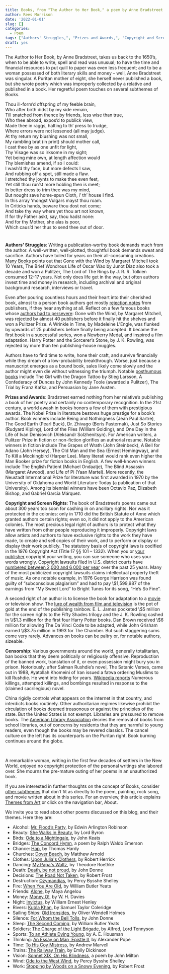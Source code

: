 ```yaml
---
title: Books, from "The Author to Her Book," a poem by Anne Bradstreet
author: Rees Morrison
date: '2022-01-01'
slug: []
categories:
  - Poem
tags: ["Authors' Struggles,", "Prizes and Awards,", "Copyright and Screen Rights,", "Censorship",]
draft: yes
---
```


The Author to Her Book, by Anne Bradstreet, takes us back to the 1650’s, when to be able to write, spell and read was unusual; to have the time and financial resources to put quill to paper was even less frequent; and to be a woman possessed of both literary skills and money – well, Anne Bradstreet was singular.  A Puritan mother of eight, she herself never published a book, but she wrote poetry which was improperly collected by a relative and published in a book.  Her regretful poem touches on several subthemes of Books.

<!--more-->

Thou ill-form’d offspring of my feeble brain,   
Who after birth didst by my side remain,  
Till snatched from thence by friends, less wise than true,   
Who thee abroad, expos’d to publick view,   
Made thee in raggs, halting to th’ press to trudge,   
Where errors were not lessened (all may judge).   
At thy return my blushing was not small,   
My rambling brat (in print) should mother call,   
I cast thee by as one unfit for light,   
Thy Visage was so irksome in my sight;   
Yet being mine own, at length affection would   
Thy blemishes amend, if so I could:   
I wash’d thy face, but more defects I saw,   
And rubbing off a spot, still made a flaw.   
I stretched thy joynts to make thee even feet,   
Yet still thou run’st more hobling then is meet;   
In better dress to trim thee was my mind,   
But nought save home-spun Cloth, i’ th’ house I find.   
In this array ’mongst Vulgars mayst thou roam.   
In Criticks hands, beware thou dost not come;   
And take thy way where yet thou art not known,   
If for thy Father askt, say, thou hadst none:   
And for thy Mother, she alas is poor,   
Which caus’d her thus to send thee out of door.   

# <poem lyric end>

**Authors’ Struggles**:  Writing a publication-worthy book demands much from the author.  A well-written, well-plotted, thoughtful book demands sweat and sacrifice.  Authors have toiled for years on their all-consuming creations. [Many Books](https://manybooks.net/articles/5-books-that-took-the-longest-to-write) points out that Gone with the Wind by Margaret Mitchell took 10 Years, The Brief Wondrous Life of Oscar Wao by Junot Diaz also took a decade and won a Pulitzer, The Lord of The Rings by J. R. R. Tolkien consumed 12-17 years.  Not only does life get in the way, but often authors invest time and money in research, including archival and original background research, interviews or travel.

Even after pouring countless hours and their heart into their cherished book, almost to a person book authors get mostly [rejection notes](Paperback) from publishers, if they hear anything at all.   Reflect on a few famous books whose [authors had to persevere](https://www.ka-writing.com/ten-famous-books-rejected-publishers/): Gone with the Wind, by Margaret Mitchell, was rejected by almost 40 publishers before it finally hit the shelves and won a Pulitzer Prize.  A Wrinkle in Time, by Madeleine L’Engle, was flunked by upwards of 25 publishers before finally being accepted.  It became the first book in a successful series, won a Newberry Medal, and inspired a film adaptation.  Harry Potter and the Sorcerer’s Stone, by J. K. Rowling, was rejected by more than ten publishing-house muggles.

Authors have to find time to write, hone their craft, and survive financially while they dream of a low-probability breakthrough.  Worse, just because a manuscript emerges as a bound book, sales likely come slowly and the author might even die without witnessing the triumph.  Notable [posthumous books](https://www.joincake.com/blog/books-published-posthumously/) include The Girl with the Dragon Tattoo by Stieg Larsson, A Confederacy of Dunces by John Kennedy Toole (awarded a Pulitzer), The Trial by Franz Kafka, and Persuasion by Jane Austen.

**Prizes and Awards**:   Bradstreet earned nothing from her relative’s publishing a book of her poetry and certainly no contemporary recognition.  In the 21st century, a world awash in books honors a few of them with prestigious awards.   The Nobel Prize in literature bestows huge prestige for a book’s author.  Book winners include Being and Nothingness (Jean Paul Sartre), The Good Earth (Pearl Buck), Dr. Zhivago (Boris Pasternak), Just So Stories (Rudyard Kipling), Lord of the Flies (William Golding), and One Day in the Life of Ivan Denisovich (Aleksandr Solzhenitsyn).  For American writers, a Pulitzer Prize in fiction or non-fiction glorifies an authorial resume.  Notable winners in fiction include The Grapes of Wrath (John Steinbeck), A Bell for Adano (John Hersey), The Old Man and the Sea (Ernest Hemingway), and To Kill a Mockingbird (Harper Lee).  Many literati would rank even higher the Man Booker prize for fiction books in English.  A few well-known winners include The English Patient (Michael Ondaatje), The Blind Assassin (Margaret Atwood), and Life of Pi (Yaan Martel).   More recently, the Neustadt International Prize for literature was first awarded in 1970 by the University of Oklahoma and World Literature Today (a publication of that University).  Among its biennial winners have been Octavio Paz, Elizabeth Bishop, and Gabriel García Márquez.

**Copyright and Screen Rights**:  The book of Bradstreet’s poems came out about 300 years too soon for cashing in on ancillary rights.  Nor was it protected in the colonies:  only in 1710 did the British Statute of Anne which granted authors certain rights; even so, it did not apply to the American colonies.  The most precious legal right of authors is to protect what they have written from other people reproducing it improperly.   Copyright laws allow artists and authors to have exclusive rights to the work they have made, to create and sell copies of their work, and to perform or display or display their work publicly. The statutory basis of copyright laws is codified in the 1976 Copyright Act (Title 17 §§ 101 – 1332).   When you or [your publisher](paperback) copyright your writing, you can sue someone who uses your words wrongly. Copyright lawsuits filed in U.S. district courts have [numbered between 2,000 and 6,000 per year](https://www.uscourts.gov/news/2020/02/13/just-facts-intellectual-property-cases-patent-copyright-and-trademark) over the past 25 years.  Many of the most publicized copyright lawsuits claims intellectual property theft of music.  As one notable example, in 1976 George Harrison was found guilty of “subconscious plagiarism” and had to pay \\$1,599,987 of the earnings from “My Sweet Lord” to Bright Tunes for its song, “He’s So Fine”.

A second right of an author is to license the book for adaptation to a [movie](goodwill) or television show.  The [lure of wealth from film and television](https://www.theguardian.com/film/2020/aug/27/no-aspect-of-writing-makes-you-rich-why-do-authors-get-a-pittance-for-film-rights) is the pot of gold at the end of the publishing rainbow. E. L.  James pocketed \\$5 million for the screen rights to the Fifty Shades trilogy and the J. K. Rowling cashed in \\$1.3 million for the first four Harry Potter books. Dan Brown received \\$6 million for allowing The Da Vinci Code to be adapted, while John Grisham earned \\$3.75 million in 1993 for The Chamber.  But such staggering sums come very rarely.   Advances on books can be paltry or, for notable authors, sizeable. 

**Censorship**:  Various governments around the world, generally totalitarian, ban books that they deem politically or religiously offensive.  Reproduction of the banned work, translation of it, or even possession might bury you in prison.  Notoriously, after Salman Rushdie’s novel, The Satanic Verses, came out in 1988, Ayatollah Khomeini of Iran issued a fatwa ordering Muslims to kill Rushdie.  He went into hiding for years.  [Wikipedia reports](https://en.wikipedia.org/wiki/The_Satanic_Verses_controversy)
Numerous killings, attempted killings, and bombings resulted in response to the (claimed sacrilegious) novel.  

China rigidly controls what appears on the internet in that country, and interdicts books routinely.  Other authoritarian regimes likewise prohibit the circulation of books deemed treasonous or against the principles of the state.   But the United States is not exempt.  Libraries are pressured to remove books.  The [American Library Association](https://www.ala.org/advocacy/bbooks/frequentlychallengedbooks/top10) decries the removal of books from school libraries, out of concerns  by residents that they are harmful to young readers, even though the books may be revered classics.  The cancel culture on the left has its counterparts on the Puritan right.  Book burning continues around the globe. 


&nbsp;

A remarkable woman, writing in the first few decades of settlers in the New World, enjoyed no copyright protection of the personal writings she labored over.  She mourns the pre-mature outing of her poems in an unauthorized book.  

If you are interested in further thoughts on the concept of Books, consider [other subthemes]() that don’t fit as directly to the poem, painting, rock song, and movie written about in this series.  For an overview, this article explains [Themes from Art](http://bit.ly/3sRXopI) or click on the navigation bar, About.

We invite you to read about other poems discussed on this blog, and their themes.  Here they are: 

* Alcohol: [Mr. Flood’s Party](https://themesfromart.com/post/2021-01-24-alcohol-flood-frost/alcohol/), by Edwin Arlington Robinson
* Beauty: [She Walks in Beauty](https://themesfromart.com/post/2021-04-21-beauty-she-walks-in-beauty-a-poem-by-lord-byron/beautybyron/), by Lord Byron
* Birds: [Ode to a Nightingale](https://themesfromart.com/post/2021-06-14-birds-ode-to-a-nightingale-a-poem-by-john-keats/birdskeats/), by John Keats
* Bridges: [The Concord Hymn](https://themesfromart.com/post/2021-07-26-bridges-the-concord-hymn-a-poem-by-ralph-waldo-emerson/bridgesconcord/), a poem by Ralph Waldo Emerson
* Chance: [Hap](https://themesfromart.com/post/2021-03-14-chancehap/chancehap/), by Thomas Hardy
* Churches: [Dover Beach](https://themesfromart.com/post/2021-05-21-churches-from-dover-beach-a-poem-by-matthew-arnold/churchesarnold/), by Matthew Arnold
* Clothes: [Upon Julia's Clothers](https://themesfromart.com/post/2021-08-30-clothes-from-upon-julia-s-clothes-a-poem-by-robert-herrick/clothesjulia/), by Robert Herrick
* Dancing: [My Papa's Waltz](https://themesfromart.com/post/2021-09-10-dancing-from-my-papa-s-waltz-a-poem-by-theodore-roethke/dancingroethke/), by Theodore Roethke
* Death: [Death, be not proud](https://themesfromart.com/post/2021-05-03-death-from-death-be-not-proud-a-poem-by-john-donne/deathdonne/), by John Donne
* Decisions: [The Road Not Taken](https://themesfromart.com/post/2021-02-08-decisions-from-the-road-not-taken-a-poem-by-robert-frost/decisionsroadfrost/), by Robert Frost
* Destruction: [Ozymandias](https://themesfromart.com/post/2021-02-18-destruction-ozymandias-a-poem-by-percy-bysshe-shelley/destructoz/), by Percy Bysshe Shelley
* Fire: [When You Are Old](https://themesfromart.com/post/2021-12-17-fire-from-when-you-are-old-a-poem-by-william-butler-yeats/fireold/), by William Butler Yeats
* Friends: [Alone](https://themesfromart.com/post/2021-06-20-friends-alone-a-poem-by-maya-angelou/friendsalone/), by Maya Angelou
* Money: [Money O!](https://themesfromart.com/post/2021-10-15-money-from-money-o-a-poem-by-w-h-davies/moneymoneyo/), by W. H. Davies
* Night: [Invictus](https://themesfromart.com/post/2021-11-05-night-from-invictus-a-poem-by-william-ernest-henley/nightinvictus/), by William Ernest Henley
* Rivers: [Kubla Khan](https://themesfromart.com/post/2021-10-02-rivers-from-kubla-khan-a-poem-by-samuel-taylor-coleridge/riverskhan/), by Samuel Taylor Coleridge
* Sailing Ships: [Old Ironsides](https://themesfromart.com/post/2021-06-26-sailing-ships-from-old-ironsides-a-poem-by-oliver-wendell-holmes/sailingshipsironsides/), by Oliver Wendell Holmes
* Silence: [For Whom the Bell Tolls](https://themesfromart.com/post/2021-04-08-silencedonne/silencedonne/), by John Donne
* Sleep: [The Second Coming](https://themesfromart.com/post/2021-09-22-sleep-from-the-second-coming-a-poem-by-william-butler-yeats/sleepsecond/), by William Butler Yeats
* Soldiers: [The Charge of the Light Brigade](https://themesfromart.com/post/2021-08-02-soldiers-from-the-charge-of-the-light-brigade-by-alfred-lord-tennyson/soldierscharge/), by Alfred, Lord Tennyson
* Sports: [To an Athlete Dying Young](https://themesfromart.com/post/2021-07-12-sports-from-to-an-athlete-dying-young-by-a-e-housman/sportsathlete/), by A. E. Housman
* Thinking: [An Essay on Man, Epistle II](https://themesfromart.com/post/2021-11-22-thinking-from-an-essay-on-man-epistle-ii-a-poem-by-alexander-pope/thinkingPope/), by Alexander Pope
* Time: [To His Coy Mistress](https://themesfromart.com/post/2021-03-08-time-to-his-coy-mistress-by-andrew-marvell/timecoy/), by Andrew Marvell
* Trains: [The Railway Train](https://themesfromart.com/post/2021-05-10-trains-from-the-railway-train-a-poem-by-emily-dickineson/trainsdickinson/), by Emily Dickinson 
* Vision: [Sonnet XIX, On His Blindness](https://themesfromart.com/post/2021-12-03-vision-from-sonnet-xix-on-his-blindness-a-poem-by-john-milton/visionmilton/), a poem by John Milton
* Wind: [Ode to the West Wind](https://themesfromart.com/post/2021-08-12-wind-from-ode-to-the-west-wind-by-percy-bysshe-shelley/windode/), by Percy Bysshe Shelley
* Work: [Stopping by Woods on a Snowy Evening](https://themesfromart.com/post/2021-02-26-worksnowy/worksnowy/), by Robert Frost

